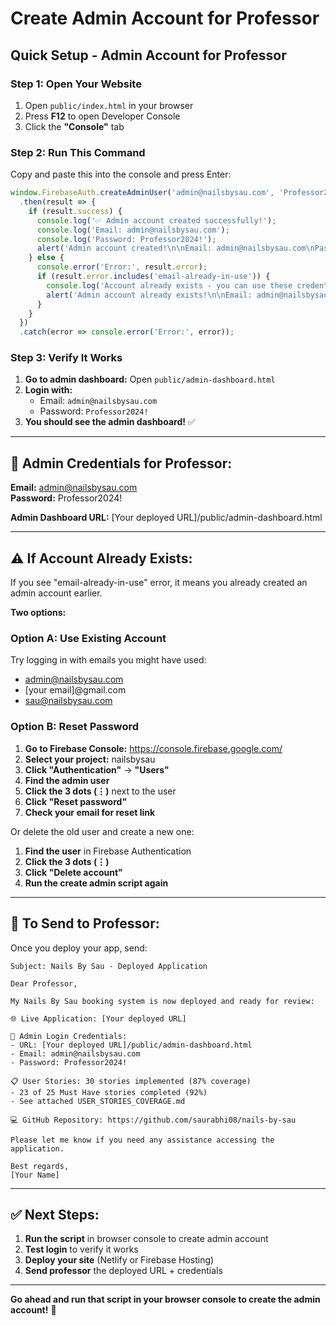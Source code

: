 # Create Admin Account for Professor

## Quick Setup - Admin Account for Professor

### Step 1: Open Your Website
1. Open `public/index.html` in your browser
2. Press **F12** to open Developer Console
3. Click the **"Console"** tab

### Step 2: Run This Command

Copy and paste this into the console and press Enter:

```javascript
window.FirebaseAuth.createAdminUser('admin@nailsbysau.com', 'Professor2024!')
  .then(result => {
    if (result.success) {
      console.log('✅ Admin account created successfully!');
      console.log('Email: admin@nailsbysau.com');
      console.log('Password: Professor2024!');
      alert('Admin account created!\n\nEmail: admin@nailsbysau.com\nPassword: Professor2024!');
    } else {
      console.error('Error:', result.error);
      if (result.error.includes('email-already-in-use')) {
        console.log('Account already exists - you can use these credentials to login');
        alert('Admin account already exists!\n\nEmail: admin@nailsbysau.com\nPassword: Professor2024!');
      }
    }
  })
  .catch(error => console.error('Error:', error));
```

### Step 3: Verify It Works

1. **Go to admin dashboard:** Open `public/admin-dashboard.html`
2. **Login with:**
   - Email: `admin@nailsbysau.com`
   - Password: `Professor2024!`
3. **You should see the admin dashboard!** ✅

---

## 🎯 **Admin Credentials for Professor:**

**Email:** admin@nailsbysau.com  
**Password:** Professor2024!

**Admin Dashboard URL:** [Your deployed URL]/public/admin-dashboard.html

---

## ⚠️ **If Account Already Exists:**

If you see "email-already-in-use" error, it means you already created an admin account earlier.

**Two options:**

### **Option A: Use Existing Account**
Try logging in with emails you might have used:
- admin@nailsbysau.com
- [your email]@gmail.com
- sau@nailsbysau.com

### **Option B: Reset Password**

1. **Go to Firebase Console:** https://console.firebase.google.com/
2. **Select your project:** nailsbysau
3. **Click "Authentication"** → **"Users"**
4. **Find the admin user**
5. **Click the 3 dots (⋮)** next to the user
6. **Click "Reset password"**
7. **Check your email for reset link**

Or delete the old user and create a new one:
1. **Find the user** in Firebase Authentication
2. **Click the 3 dots (⋮)**
3. **Click "Delete account"**
4. **Run the create admin script again**

---

## 📝 **To Send to Professor:**

Once you deploy your app, send:

```
Subject: Nails By Sau - Deployed Application

Dear Professor,

My Nails By Sau booking system is now deployed and ready for review:

🌐 Live Application: [Your deployed URL]

🔑 Admin Login Credentials:
- URL: [Your deployed URL]/public/admin-dashboard.html
- Email: admin@nailsbysau.com
- Password: Professor2024!

📋 User Stories: 30 stories implemented (87% coverage)
- 23 of 25 Must Have stories completed (92%)
- See attached USER_STORIES_COVERAGE.md

💻 GitHub Repository: https://github.com/saurabhi08/nails-by-sau

Please let me know if you need any assistance accessing the application.

Best regards,
[Your Name]
```

---

## ✅ **Next Steps:**

1. **Run the script** in browser console to create admin account
2. **Test login** to verify it works
3. **Deploy your site** (Netlify or Firebase Hosting)
4. **Send professor** the deployed URL + credentials

---

**Go ahead and run that script in your browser console to create the admin account!** 🚀

